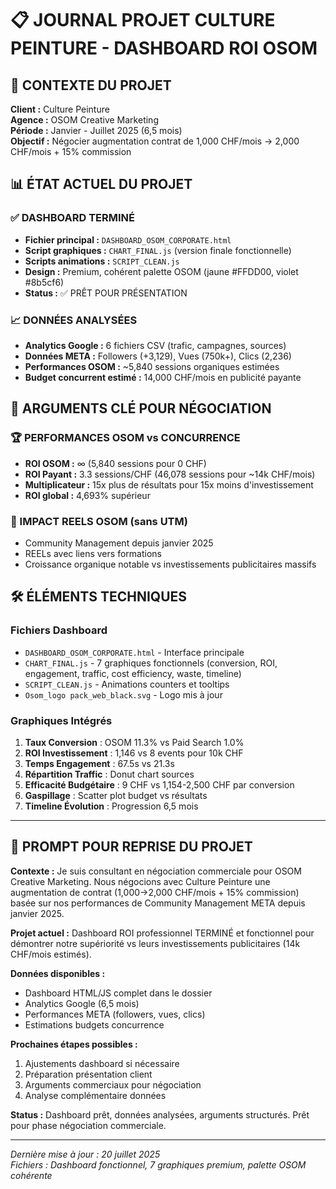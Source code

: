 # 📋 JOURNAL PROJET CULTURE PEINTURE - DASHBOARD ROI OSOM

## 🎯 CONTEXTE DU PROJET

**Client :** Culture Peinture  
**Agence :** OSOM Creative Marketing  
**Période :** Janvier - Juillet 2025 (6,5 mois)  
**Objectif :** Négocier augmentation contrat de 1,000 CHF/mois → 2,000 CHF/mois + 15% commission

## 📊 ÉTAT ACTUEL DU PROJET

### ✅ DASHBOARD TERMINÉ
- **Fichier principal :** `DASHBOARD_OSOM_CORPORATE.html`
- **Script graphiques :** `CHART_FINAL.js` (version finale fonctionnelle)
- **Scripts animations :** `SCRIPT_CLEAN.js`
- **Design :** Premium, cohérent palette OSOM (jaune #FFDD00, violet #8b5cf6)
- **Status :** ✅ PRÊT POUR PRÉSENTATION

### 📈 DONNÉES ANALYSÉES
- **Analytics Google :** 6 fichiers CSV (trafic, campagnes, sources)
- **Données META :** Followers (+3,129), Vues (750k+), Clics (2,236)
- **Performances OSOM :** ~5,840 sessions organiques estimées
- **Budget concurrent estimé :** 14,000 CHF/mois en publicité payante

## 🔑 ARGUMENTS CLÉ POUR NÉGOCIATION

### 🏆 PERFORMANCES OSOM vs CONCURRENCE
- **ROI OSOM :** ∞ (5,840 sessions pour 0 CHF)
- **ROI Payant :** 3.3 sessions/CHF (46,078 sessions pour ~14k CHF/mois)
- **Multiplicateur :** 15x plus de résultats pour 15x moins d'investissement
- **ROI global :** 4,693% supérieur

### 📱 IMPACT REELS OSOM (sans UTM)
- Community Management depuis janvier 2025
- REELs avec liens vers formations
- Croissance organique notable vs investissements publicitaires massifs

## 🛠️ ÉLÉMENTS TECHNIQUES

### Fichiers Dashboard
- `DASHBOARD_OSOM_CORPORATE.html` - Interface principale
- `CHART_FINAL.js` - 7 graphiques fonctionnels (conversion, ROI, engagement, traffic, cost efficiency, waste, timeline)
- `SCRIPT_CLEAN.js` - Animations counters et tooltips
- `Osom_logo pack_web_black.svg` - Logo mis à jour

### Graphiques Intégrés
1. **Taux Conversion** : OSOM 11.3% vs Paid Search 1.0%
2. **ROI Investissement** : 1,146 vs 8 events pour 10k CHF
3. **Temps Engagement** : 67.5s vs 21.3s
4. **Répartition Traffic** : Donut chart sources
5. **Efficacité Budgétaire** : 9 CHF vs 1,154-2,500 CHF par conversion
6. **Gaspillage** : Scatter plot budget vs résultats
7. **Timeline Évolution** : Progression 6,5 mois

---

## 🚀 PROMPT POUR REPRISE DU PROJET

**Contexte :** Je suis consultant en négociation commerciale pour OSOM Creative Marketing. Nous négocions avec Culture Peinture une augmentation de contrat (1,000→2,000 CHF/mois + 15% commission) basée sur nos performances de Community Management META depuis janvier 2025.

**Projet actuel :** Dashboard ROI professionnel TERMINÉ et fonctionnel pour démontrer notre supériorité vs leurs investissements publicitaires (14k CHF/mois estimés).

**Données disponibles :**
- Dashboard HTML/JS complet dans le dossier
- Analytics Google (6,5 mois) 
- Performances META (followers, vues, clics)
- Estimations budgets concurrence

**Prochaines étapes possibles :**
1. Ajustements dashboard si nécessaire
2. Préparation présentation client
3. Arguments commerciaux pour négociation
4. Analyse complémentaire données

**Status :** Dashboard prêt, données analysées, arguments structurés. Prêt pour phase négociation commerciale.

---

*Dernière mise à jour : 20 juillet 2025*  
*Fichiers : Dashboard fonctionnel, 7 graphiques premium, palette OSOM cohérente*